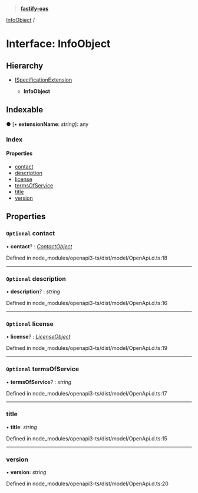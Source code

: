 > **[fastify-oas](../README.md)**

[InfoObject](infoobject.md) /

# Interface: InfoObject

## Hierarchy

* [ISpecificationExtension](ispecificationextension.md)

  * **InfoObject**

## Indexable

● \[▪ **extensionName**: *string*\]: any

### Index

#### Properties

* [contact](infoobject.md#optional-contact)
* [description](infoobject.md#optional-description)
* [license](infoobject.md#optional-license)
* [termsOfService](infoobject.md#optional-termsofservice)
* [title](infoobject.md#title)
* [version](infoobject.md#version)

## Properties

### `Optional` contact

• **contact**? : *[ContactObject](contactobject.md)*

Defined in node_modules/openapi3-ts/dist/model/OpenApi.d.ts:18

___

### `Optional` description

• **description**? : *string*

Defined in node_modules/openapi3-ts/dist/model/OpenApi.d.ts:16

___

### `Optional` license

• **license**? : *[LicenseObject](licenseobject.md)*

Defined in node_modules/openapi3-ts/dist/model/OpenApi.d.ts:19

___

### `Optional` termsOfService

• **termsOfService**? : *string*

Defined in node_modules/openapi3-ts/dist/model/OpenApi.d.ts:17

___

###  title

• **title**: *string*

Defined in node_modules/openapi3-ts/dist/model/OpenApi.d.ts:15

___

###  version

• **version**: *string*

Defined in node_modules/openapi3-ts/dist/model/OpenApi.d.ts:20